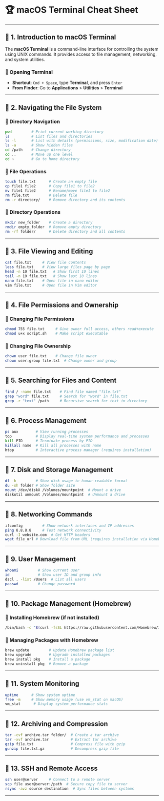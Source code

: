 # 🏆 macOS Terminal Cheat Sheet

---

## 📌 1. Introduction to macOS Terminal

The **macOS Terminal** is a command-line interface for controlling the system using UNIX commands. It provides access to file management, networking, and system utilities.

### 🔹 Opening Terminal
- **Shortcut**: `Cmd + Space`, type **Terminal**, and press `Enter`
- **From Finder**: Go to **Applications** > **Utilities** > **Terminal**

---

## 📌 2. Navigating the File System

### 🔹 Directory Navigation
```sh
pwd         # Print current working directory
ls          # List files and directories
ls -l       # List with details (permissions, size, modification date)
ls -a       # Show hidden files
cd /path    # Change directory
cd ..       # Move up one level
cd ~        # Go to home directory
```

### 🔹 File Operations
```sh
touch file.txt      # Create an empty file
cp file1 file2      # Copy file1 to file2
mv file1 file2      # Rename/move file1 to file2
rm file.txt         # Delete file
rm -r directory/    # Remove directory and its contents
```

### 🔹 Directory Operations
```sh
mkdir new_folder    # Create a directory
rmdir empty_folder  # Remove empty directory
rm -rf folder/      # Delete directory and all contents
```

---

## 📌 3. File Viewing and Editing

```sh
cat file.txt     # View file contents
less file.txt    # View large files page by page
head -n 10 file.txt   # Show first 10 lines
tail -n 10 file.txt   # Show last 10 lines
nano file.txt    # Open file in nano editor
vim file.txt     # Open file in Vim editor
```

---

## 📌 4. File Permissions and Ownership

### 🔹 Changing File Permissions
```sh
chmod 755 file.txt     # Give owner full access, others read+execute
chmod u+x script.sh    # Make script executable
```

### 🔹 Changing File Ownership
```sh
chown user file.txt    # Change file owner
chown user:group file.txt  # Change owner and group
```

---

## 📌 5. Searching for Files and Content

```sh
find / -name file.txt    # Find file named "file.txt"
grep "word" file.txt     # Search for "word" in file.txt
grep -r "text" /path     # Recursive search for text in directory
```

---

## 📌 6. Process Management

```sh
ps aux        # View running processes
top           # Display real-time system performance and processes
kill PID      # Terminate process by PID
killall name  # Kill all processes with name
htop          # Interactive process manager (requires installation)
```

---

## 📌 7. Disk and Storage Management

```sh
df -h         # Show disk usage in human-readable format
du -sh folder # Show folder size
mount /dev/diskX /Volumes/mountpoint  # Mount a drive
diskutil unmount /Volumes/mountpoint  # Unmount a drive
```

---

## 📌 8. Networking Commands

```sh
ifconfig         # Show network interfaces and IP addresses
ping 8.8.8.8     # Test network connectivity
curl -I website.com  # Get HTTP headers
wget file_url # Download file from URL (requires installation via Homebrew)
```

---

## 📌 9. User Management

```sh
whoami         # Show current user
id             # Show user ID and group info
dscl . -list /Users  # List all users
passwd         # Change password
```

---

## 📌 10. Package Management (Homebrew)

### 🔹 Installing Homebrew (if not installed)
```sh
/bin/bash -c "$(curl -fsSL https://raw.githubusercontent.com/Homebrew/install/HEAD/install.sh)"
```

### 🔹 Managing Packages with Homebrew
```sh
brew update         # Update Homebrew package list
brew upgrade        # Upgrade installed packages
brew install pkg    # Install a package
brew uninstall pkg  # Remove a package
```

---

## 📌 11. System Monitoring

```sh
uptime      # Show system uptime
free -m     # Show memory usage (use vm_stat on macOS)
vm_stat      # Display system performance stats
```

---

## 📌 12. Archiving and Compression

```sh
tar -cvf archive.tar folder/  # Create a tar archive
tar -xvf archive.tar          # Extract tar archive
gzip file.txt                 # Compress file with gzip
gunzip file.txt.gz            # Decompress gzip file
```

---

## 📌 13. SSH and Remote Access

```sh
ssh user@server     # Connect to a remote server
scp file user@server:/path  # Secure copy file to server
rsync -avz source destination  # Sync files between systems
```

---
